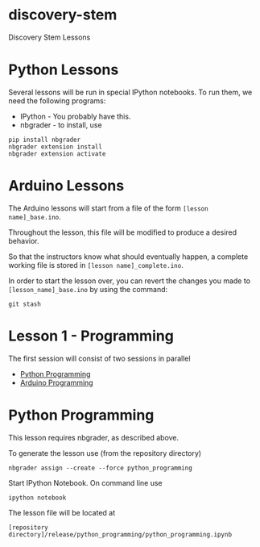 # discovery-stem
Discovery Stem Lessons

# Python Lessons
Several lessons will be run in special IPython notebooks. To run them, we need the following programs:
* IPython - You probably have this.
* nbgrader -  to install, use
```
pip install nbgrader
nbgrader extension install
nbgrader extension activate
```

# Arduino Lessons

The Arduino lessons will start from a file of the form `[lesson name]_base.ino`.

Throughout the lesson, this file will be modified to produce a desired
behavior.  

So that the instructors know what should eventually happen, a complete
working file is stored in `[lesson name]_complete.ino`.

In order to start the lesson over, you can revert the changes you made
to `[lesson_name]_base.ino` by using the command:

```
git stash
```

# Lesson 1 - Programming

The first session will consist of two sessions in parallel

* [Python Programming](#python)
* [Arduino Programming](arduino_programming.md)


# <a name="python"></a>Python Programming

This lesson requires nbgrader, as described above. 

To generate the lesson use (from the repository directory)
```
nbgrader assign --create --force python_programming
```

Start IPython Notebook. On command line use
```
ipython notebook
```

The lesson file will be located at
```
[repository directory]/release/python_programming/python_programming.ipynb
```
